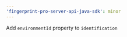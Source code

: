 ```yaml
---
'fingerprint-pro-server-api-java-sdk': minor
---
```


Add `environmentId` property to `identification`